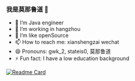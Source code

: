 ### 我是莫那鲁道 👋

- 🔭 I’m Java engineer
- 🌱 I’m working in hangzhou
- 👯 I’m like openSource
- 📫 How to reach me: xianshengzai wechat
- 😄 Pronouns: gwk_2, stateis0, 莫那鲁道
- ⚡ Fun fact: I have a low education background

[![Readme Card](https://github-readme-stats.vercel.app/api/pin/?username=anuraghazra&repo=github-readme-stats)](https://github.com/anuraghazra/github-readme-stats)
